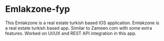 # Emlakzone-fyp
This Emlakzone is a real estate turkish based IOS application.
Emlakzone is a real estate turkish based app. Similar to Zameen.com with some extra features. Worked on UI/UX and REST API integration in this app.

